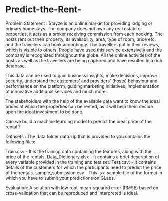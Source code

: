 # Predict-the-Rent-
Problem Statement :
Stayze is an online market for providing lodging or primary homestays. The company does not own any real estate or properties, it acts as a broker receiving commission from each booking. The hosts rent out their property, its availability, area, type of room, price etc. and the travellers can book accordingly. The travellers put in their reviews, which is visible to others. People have used this service extensively and the company is recognized throughout the globe. All the online activities of the hosts as well as the travellers are being captured and have resulted in a rich database.

This data can be used to gain business insights, make decisions, improve security, understand the customers' and providers' (hosts) behaviour and performance on the platform, guiding marketing initiatives, implementation of innovative additional services and much more.

The stakeholders with the help of the available data want to know the ideal prices at which the properties can be rented, as it will help them decide upon the ideal investment to be done.

Can we build a machine learning model to predict the ideal price of the rental ?

Datasets :
The data folder data.zip that is provided to you contains the following files:

Train.csv - It is the training data containing the features, along with the price of the rentals.
Data_Dictionary.xlsx - It contains a brief description of every variable provided in the training and test set.
Test.csv: - It contains details of the customers for which the participants need to predict the price of the rentals.
sample_submission.csv - This is a sample file of the format in which you have to submit your predictions on GLabs.

Evaluation:
A solution with low root-mean-squared error (RMSE) based on cross-validation that can be reproduced and interpreted is ideal.
